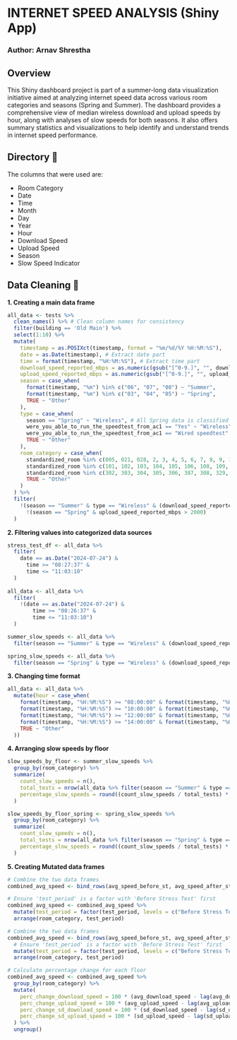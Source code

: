 # INTERNET SPEED ANALYSIS (Shiny App)

### Author: Arnav Shrestha

## Overview
This Shiny dashboard project is part of a summer-long data visualization initiative aimed at analyzing internet speed data across various room categories and seasons (Spring and Summer). The dashboard provides a comprehensive view of median wireless download and upload speeds by hour, along with analyses of slow speeds for both seasons. It also offers summary statistics and visualizations to help identify and understand trends in internet speed performance.

## Directory 📖
The columns that were used are: 
- Room Category
- Date
- Time
- Month
- Day
- Year
- Hour
- Download Speed
- Upload Speed
- Season
- Slow Speed Indicator

## Data Cleaning 🧹

**1. Creating a main data frame**

```r
all_data <- tests %>%
  clean_names() %>% # Clean column names for consistency
  filter(building == 'Old Main') %>%
  select(1:10) %>%
  mutate(
    timestamp = as.POSIXct(timestamp, format = "%m/%d/%Y %H:%M:%S"),
    date = as.Date(timestamp), # Extract date part
    time = format(timestamp, "%H:%M:%S"), # Extract time part
    download_speed_reported_mbps = as.numeric(gsub("[^0-9.]", "", download_speed_reported_mbps)),
    upload_speed_reported_mbps = as.numeric(gsub("[^0-9.]", "", upload_speed_reported_mbps)),
    season = case_when(
      format(timestamp, "%m") %in% c("06", "07", "08") ~ "Summer",
      format(timestamp, "%m") %in% c("03", "04", "05") ~ "Spring",
      TRUE ~ "Other"
    ),
    type = case_when(
      season == "Spring" ~ "Wireless", # All Spring data is classified as Wireless
      were_you_able_to_run_the_speedtest_from_ac1 == "Yes" ~ "Wireless",
      were_you_able_to_run_the_speedtest_from_ac1 == "Wired speedtest" ~ "Wired",
      TRUE ~ "Other"
    ),
    room_category = case_when(
      standardized_room %in% c(005, 021, 028, 2, 3, 4, 5, 6, 7, 8, 9, 13, 22, 24, 25, 21, 26, 28, 31, 32) ~ "Basement",
      standardized_room %in% c(101, 102, 103, 104, 105, 106, 108, 109, 110, 111, 113, 114, 120, 122, 123, 124, 125, 128, 129, 135, 117, 132, 127) ~ "First Floor",
      standardized_room %in% c(302, 303, 304, 305, 306, 307, 308, 329, 310, 311, 312, 313, 314, 315, 316, 320, 323, 324, 325, 326, 327, 330, 331, 332, 333) ~ "Third Floor",
      TRUE ~ "Other"
    )
  ) %>%
  filter(
    !(season == "Summer" & type == "Wireless" & (download_speed_reported_mbps > 500 | upload_speed_reported_mbps > 500)) &
      !(season == "Spring" & upload_speed_reported_mbps > 2000)
  )
```
**2. Filtering values into categorized data sources**

```r
stress_test_df <- all_data %>%
  filter(
    date == as.Date("2024-07-24") &
      time >= "08:27:37" &
      time <= "11:03:10"
  )
  
all_data <- all_data %>%
  filter(
    !(date == as.Date("2024-07-24") &
        time >= "08:26:37" &
        time <= "11:03:10")
  )

summer_slow_speeds <- all_data %>%
  filter(season == "Summer" & type == "Wireless" & (download_speed_reported_mbps < 20 | upload_speed_reported_mbps < 20))

spring_slow_speeds <- all_data %>%
  filter(season == "Spring" & type == "Wireless" & (download_speed_reported_mbps < 20 | upload_speed_reported_mbps < 20))
```
**3. Changing time format**

```r
all_data <- all_data %>%
  mutate(hour = case_when(
    format(timestamp, "%H:%M:%S") >= "08:00:00" & format(timestamp, "%H:%M:%S") < "10:00:00" ~ "8-10am",
    format(timestamp, "%H:%M:%S") >= "10:00:00" & format(timestamp, "%H:%M:%S") < "12:00:00" ~ "10-12pm",
    format(timestamp, "%H:%M:%S") >= "12:00:00" & format(timestamp, "%H:%M:%S") < "14:00:00" ~ "12-2pm",
    format(timestamp, "%H:%M:%S") >= "14:00:00" & format(timestamp, "%H:%M:%S") < "16:45:00" ~ "2-4:30pm",
    TRUE ~ "Other"
  ))
```
**4. Arranging slow speeds by floor**

```r
slow_speeds_by_floor <- summer_slow_speeds %>%
  group_by(room_category) %>%
  summarize(
    count_slow_speeds = n(),
    total_tests = nrow(all_data %>% filter(season == "Summer" & type == "Wireless" & room_category == first(room_category))),
    percentage_slow_speeds = round((count_slow_speeds / total_tests) * 100, 2)
  )

slow_speeds_by_floor_spring <- spring_slow_speeds %>%
  group_by(room_category) %>%
  summarize(
    count_slow_speeds = n(),
    total_tests = nrow(all_data %>% filter(season == "Spring" & type == "Wireless" & room_category == first(room_category))),
    percentage_slow_speeds = round((count_slow_speeds / total_tests) * 100, 2)
  )
```

**5. Creating Mutated data frames**
```r
# Combine the two data frames
combined_avg_speed <- bind_rows(avg_speed_before_st, avg_speed_after_st)

# Ensure 'test_period' is a factor with 'Before Stress Test' first
combined_avg_speed <- combined_avg_speed %>%
  mutate(test_period = factor(test_period, levels = c("Before Stress Test", "After Stress Test"))) %>%
  arrange(room_category, test_period)

# Combine the two data frames
combined_avg_speed <- bind_rows(avg_speed_before_st, avg_speed_after_st) %>%
  # Ensure 'test_period' is a factor with 'Before Stress Test' first
  mutate(test_period = factor(test_period, levels = c("Before Stress Test", "After Stress Test"))) %>%
  arrange(room_category, test_period)

# Calculate percentage change for each floor
combined_avg_speed <- combined_avg_speed %>%
  group_by(room_category) %>%
  mutate(
    perc_change_download_speed = 100 * (avg_download_speed - lag(avg_download_speed)) / lag(avg_download_speed),
    perc_change_upload_speed = 100 * (avg_upload_speed - lag(avg_upload_speed)) / lag(avg_upload_speed),
    perc_change_sd_download_speed = 100 * (sd_download_speed - lag(sd_download_speed)) / lag(sd_download_speed),
    perc_change_sd_upload_speed = 100 * (sd_upload_speed - lag(sd_upload_speed)) / lag(sd_upload_speed)
  ) %>%
  ungroup()
  ```



